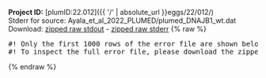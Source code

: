 **Project ID:** [plumID:22.012]({{ '/' | absolute_url }}eggs/22/012/)  
Stderr for source:  Ayala_et_al_2022_PLUMED/plumed_DNAJB1_wt.dat   
Download: [zipped raw stdout](plumed_DNAJB1_wt.dat.plumed.stdout.txt.zip) - [zipped raw stderr](plumed_DNAJB1_wt.dat.plumed.stderr.txt.zip) 
{% raw %}
<pre>
#! Only the first 1000 rows of the error file are shown below
#! To inspect the full error file, please download the zipped raw stderr file above
</pre>
{% endraw %}
